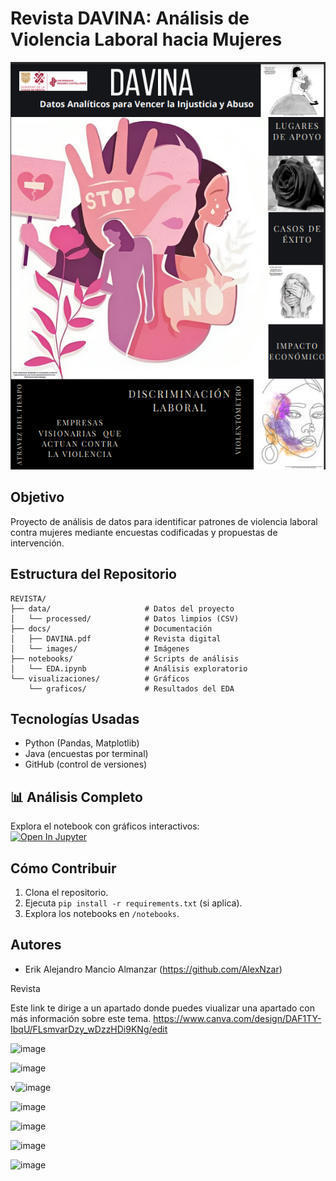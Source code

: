 # Revista DAVINA: Análisis de Violencia Laboral hacia Mujeres  

![Portada de la revista DAVINA](https://github.com/AlexNzar/Revista/blob/main/docs/images/Portada_revista.png)

## Objetivo  
Proyecto de análisis de datos para identificar patrones de violencia laboral contra mujeres mediante encuestas codificadas y propuestas de intervención.  

## Estructura del Repositorio  

```
REVISTA/
├── data/                     # Datos del proyecto
│   └── processed/            # Datos limpios (CSV)
├── docs/                     # Documentación
│   ├── DAVINA.pdf            # Revista digital
│   └── images/               # Imágenes
├── notebooks/                # Scripts de análisis
│   └── EDA.ipynb             # Análisis exploratorio
└── visualizaciones/          # Gráficos
    └── graficos/             # Resultados del EDA
```


## Tecnologías Usadas  
- Python (Pandas, Matplotlib)  
- Java (encuestas por terminal)  
- GitHub (control de versiones)  

## 📊 Análisis Completo  
Explora el notebook con gráficos interactivos:  
[![Open In Jupyter](https://img.shields.io/badge/Jupyter-Open%20Notebook-blue)](notebooks/EDA.ipynb)

## Cómo Contribuir  
1. Clona el repositorio.  
2. Ejecuta `pip install -r requirements.txt` (si aplica).  
3. Explora los notebooks en `/notebooks`.  

## Autores  
- Erik Alejandro Mancio Almanzar  (https://github.com/AlexNzar)  
 
 Revista

Este link te dirige a un apartado donde puedes viualizar una apartado con más información sobre este tema.
https://www.canva.com/design/DAF1TY-IbqU/FLsmvarDzy_wDzzHDi9KNg/edit




![image](https://github.com/AlexNzar/Revista/assets/145720196/9a125bb2-dd10-4e55-9bf2-f2eb549edb78)


![image](https://github.com/AlexNzar/Revista/assets/145720196/764bf194-ee94-4f6b-95e1-4801dc17d3d2)



v![image](https://github.com/AlexNzar/Revista/assets/145720196/dca7e63f-f7af-427d-b637-0c75b106f8d7)

![image](https://github.com/AlexNzar/Revista/assets/145720196/253528e8-8b3e-4b66-9398-282688992053)



![image](https://github.com/AlexNzar/Revista/assets/145720196/9cb1672d-84b2-43bd-87ea-1ca110e17b1f)


![image](https://github.com/AlexNzar/Revista/assets/145720196/23c841f0-e259-4a7e-be98-60ca115754c3)

![image](https://github.com/AlexNzar/Revista/assets/145720196/0ac1c2c5-3227-44c6-8cfb-279f6613d9e5)
